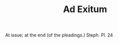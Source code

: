 ---
title: Ad Exitum
letter: A
permalink: "/definitions/bld-ad-exitum.html"
body: At issue; at the end (of the pleadings.) Steph. Pl. 24
published_at: '2018-07-07'
source: Black's Law Dictionary 2nd Ed (1910)
layout: post
---